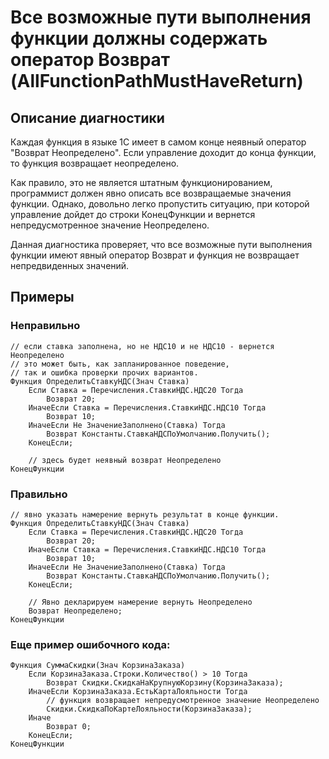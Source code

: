 # Все возможные пути выполнения функции должны содержать оператор Возврат (AllFunctionPathMustHaveReturn)

<!-- Блоки выше заполняются автоматически, не трогать -->
## Описание диагностики
Каждая функция в языке 1С имеет в самом конце неявный оператор "Возврат Неопределено". Если управление доходит до конца функции, то функция возвращает неопределено.

Как правило, это не является штатным функционированием, программист должен явно описать все возвращаемые значения функции. Однако, довольно легко пропустить ситуацию, при которой управление дойдет до строки КонецФункции и вернется непредусмотренное значение Неопределено.

Данная диагностика проверяет, что все возможные пути выполнения функции имеют явный оператор Возврат и функция не возвращает непредвиденных значений.

## Примеры

### Неправильно

```bsl
// если ставка заполнена, но не НДС10 и не НДС10 - вернется Неопределено
// это может быть, как запланированное поведение, 
// так и ошибка проверки прочих вариантов.
Функция ОпределитьСтавкуНДС(Знач Ставка)
    Если Ставка = Перечисления.СтавкиНДС.НДС20 Тогда
        Возврат 20;
    ИначеЕсли Ставка = Перечисления.СтавкиНДС.НДС10 Тогда
        Возврат 10;
    ИначеЕсли Не ЗначениеЗаполнено(Ставка) Тогда
        Возврат Константы.СтавкаНДСПоУмолчанию.Получить();
    КонецЕсли;
    
    // здесь будет неявный возврат Неопределено
КонецФункции
```

### Правильно

```
// явно указать намерение вернуть результат в конце функции.
Функция ОпределитьСтавкуНДС(Знач Ставка)
    Если Ставка = Перечисления.СтавкиНДС.НДС20 Тогда
        Возврат 20;
    ИначеЕсли Ставка = Перечисления.СтавкиНДС.НДС10 Тогда
        Возврат 10;
    ИначеЕсли Не ЗначениеЗаполнено(Ставка) Тогда
        Возврат Константы.СтавкаНДСПоУмолчанию.Получить();
    КонецЕсли;
    
    // Явно декларируем намерение вернуть Неопределено
    Возврат Неопределено;
КонецФункции
```

### Еще пример ошибочного кода:

```bsl
Функция СуммаСкидки(Знач КорзинаЗаказа)
    Если КорзинаЗаказа.Строки.Количество() > 10 Тогда
        Возврат Скидки.СкидкаНаКрупнуюКорзину(КорзинаЗаказа);
    ИначеЕсли КорзинаЗаказа.ЕстьКартаЛояльности Тогда
        // функция возвращает непредусмотренное значение Неопределено
        Скидки.СкидкаПоКартеЛояльности(КорзинаЗаказа);
    Иначе 
        Возврат 0;
    КонецЕсли;
КонецФункции
```
